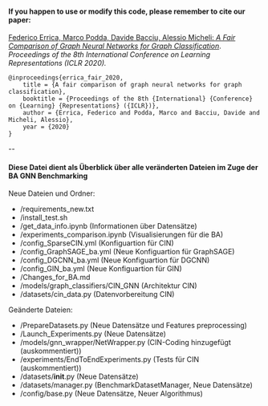 #### If you happen to use or modify this code, please remember to cite our paper:

[Federico Errica, Marco Podda, Davide Bacciu, Alessio Micheli: *A Fair Comparison of Graph Neural Networks for Graph Classification*](https://openreview.net/pdf?id=HygDF6NFPB). *Proceedings of the 8th International Conference on Learning Representations (ICLR 2020).*

    @inproceedings{errica_fair_2020,
	    title = {A fair comparison of graph neural networks for graph classification},
	    booktitle = {Proceedings of the 8th {International} {Conference} on {Learning} {Representations} ({ICLR})},
	    author = {Errica, Federico and Podda, Marco and Bacciu, Davide and Micheli, Alessio},
	    year = {2020}
    }
--

#### Diese Datei dient als Überblick über alle veränderten Dateien im Zuge der BA GNN Benchmarking

Neue Dateien und Ordner:

- /requirements_new.txt
- /install_test.sh
- /get_data_info.ipynb (Informationen über Datensätze)
- /experiments_comparison.ipynb (Visualisierungen für die BA)
- /config_SparseCIN.yml (Konfiguartion für CIN)
- /config_GraphSAGE_ba.yml (Neue Konfiguartion für GraphSAGE)
- /config_DGCNN_ba.yml (Neue Konfiguartion für DGCNN)
- /config_GIN_ba.yml (Neue Konfiguartion für GIN)
- /Changes_for_BA.md
- /models/graph_classifiers/CIN_GNN (Architektur CIN)
- /datasets/cin_data.py (Datenvorbereitung CIN)


Geänderte Dateien:
- /PrepareDatasets.py (Neue Datensätze und Features preprocessing)
- /Launch_Experiments.py (Neue Datensätze)
- /models/gnn_wrapper/NetWrapper.py (CIN-Coding hinzugefügt (auskommentiert))
- /experiments/EndToEndExperiments.py (Tests für CIN (auskommentiert))
- /datasets/__init__.py (Neue Datensätze)
- /datasets/manager.py (BenchmarkDatasetManager, Neue Datensätze)
- /config/base.py (Neue Datensätze, Neuer Algorithmus)
